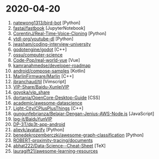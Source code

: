 # 2020-04-20

1. [natewong1313/bird-bot](https://github.com/natewong1313/bird-bot "A Nintendo Switch checkout bot. Currently supports Walmart and Bestbuy") [Python]
2. [fastai/fastbook](https://github.com/fastai/fastbook "Draft of the fastai book") [JupyterNotebook]
3. [CorentinJ/Real-Time-Voice-Cloning](https://github.com/CorentinJ/Real-Time-Voice-Cloning "Clone a voice in 5 seconds to generate arbitrary speech in real-time") [Python]
4. [ytdl-org/youtube-dl](https://github.com/ytdl-org/youtube-dl "Command-line program to download videos from YouTube.com and other video sites") [Python]
5. [jwasham/coding-interview-university](https://github.com/jwasham/coding-interview-university "A complete computer science study plan to become a software engineer.") 
6. [godotengine/godot](https://github.com/godotengine/godot "Godot Engine – Multi-platform 2D and 3D game engine") [C++]
7. [ossu/computer-science](https://github.com/ossu/computer-science "🎓 Path to a free self-taught education in Computer Science!") 
8. [Code-Pop/real-world-vue](https://github.com/Code-Pop/real-world-vue "The application that we build in Vue Mastery's courses starting with Real World Vue") [Vue]
9. [kamranahmedse/developer-roadmap](https://github.com/kamranahmedse/developer-roadmap "Roadmap to becoming a web developer in 2020") 
10. [android/compose-samples](https://github.com/android/compose-samples "") [Kotlin]
11. [MarlinFirmware/Marlin](https://github.com/MarlinFirmware/Marlin "Optimized firmware for RepRap 3D printers based on the Arduino platform.") [C++]
12. [jbranchaud/til](https://github.com/jbranchaud/til "📝 Today I Learned") [Vimscript]
13. [VIP-Share/Baidu-XunleiVIP](https://github.com/VIP-Share/Baidu-XunleiVIP "百度网盘超级会员，迅雷会员、爱奇艺会员账号每日分享，还有优酷，腾讯，芒果等VIP。AND。百度网盘(百度云)不限速工具分享。") 
14. [goyoka/vip_share](https://github.com/goyoka/vip_share "每日分享 百度网盘SVIP账号、爱奇艺会员、芒果会员、搜狐会员、喜马拉雅会员、优酷会员、迅雷会员会员账号分享 (低调使用)") 
15. [dortania/OpenCore-Desktop-Guide](https://github.com/dortania/OpenCore-Desktop-Guide "Repo for the OpenCore Desktop Guide") [CSS]
16. [academic/awesome-datascience](https://github.com/academic/awesome-datascience "📝 An awesome Data Science repository to learn and apply for real world problems.") 
17. [Light-City/CPlusPlusThings](https://github.com/Light-City/CPlusPlusThings "C++那些事") [C++]
18. [gungunfebrianza/Belajar-Dengan-Jenius-AWS-Node.js](https://github.com/gungunfebrianza/Belajar-Dengan-Jenius-AWS-Node.js "Author : Gun Gun Febrianza") [JavaScript]
19. [lpg-it/BaiduYunVIP](https://github.com/lpg-it/BaiduYunVIP "百度云百度网盘超级会员账号SVIP账号免费分享, 另分享多款百度网盘不限速下载工具以及各大平台会员账号（迅雷 优酷 爱奇艺 腾讯视频等）.") 
20. [DP-3T/dp3t-app-android](https://github.com/DP-3T/dp3t-app-android "The DP3T-App for Android") 
21. [alievk/avatarify](https://github.com/alievk/avatarify "Avatars for Zoom and Skype") [Python]
22. [benedekrozemberczki/awesome-graph-classification](https://github.com/benedekrozemberczki/awesome-graph-classification "A collection of important graph embedding, classification and representation learning papers with implementations.") [Python]
23. [ROBERT-proximity-tracing/documents](https://github.com/ROBERT-proximity-tracing/documents "Protocol specification, white paper, high level documents, etc.") 
24. [abhat222/Data-Science--Cheat-Sheet](https://github.com/abhat222/Data-Science--Cheat-Sheet "Cheat Sheets") [TeX]
25. [lauragift21/awesome-learning-resources](https://github.com/lauragift21/awesome-learning-resources "🔥Awesome list of resources on Web Development.") 
